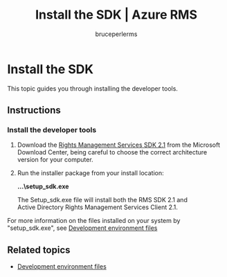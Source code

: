 ﻿---
# required metadata

title: Install the SDK | Azure RMS
description: This topic guides you through installing the developer tools.
keywords:
author: bruceperlerms
manager: mbaldwin
ms.date: 04/28/2016
ms.topic: article
ms.prod: azure
ms.service: rights-management
ms.technology: techgroup-identity
ms.assetid: C827E6B8-8CF2-4C86-AF97-60D66851827E
# optional metadata

#ROBOTS:
audience: developer
#ms.devlang:
ms.reviewer: shubhamp
ms.suite: ems
#ms.tgt_pltfrm:
#ms.custom:

---

# Install the SDK

This topic guides you through installing the developer tools.

## Instructions

### Install the developer tools

1.  Download the [Rights Management Services SDK 2.1](http://www.microsoft.com/en-us/download/details.aspx?id=38397) from the Microsoft Download Center, being careful to choose the correct architecture version for your computer.
2.  Run the installer package from your install location:

    **...\\setup\_sdk.exe**

    The Setup\_sdk.exe file will install both the RMS SDK 2.1 and Active Directory Rights Management Services Client 2.1.

For more information on the files installed on your system by "setup\_sdk.exe", see [Development environment files](sdk-elements.md)

## Related topics

* [Development environment files](sdk-elements.md)
 

 
